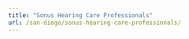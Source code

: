 ```yaml
---
title: "Sonus Hearing Care Professionals"
url: /san-diego/sonus-hearing-care-professionals/
---
```

